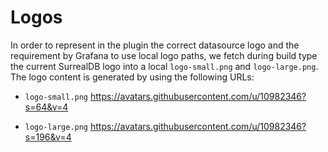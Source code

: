 
# Logos

In order to represent in the plugin the correct datasource logo and the requirement by Grafana to use local logo paths, we fetch during build type the current SurrealDB logo into a local `logo-small.png` and `logo-large.png`.
The logo content is generated by using the following URLs:

- `logo-small.png` https://avatars.githubusercontent.com/u/10982346?s=64&v=4

- `logo-large.png` https://avatars.githubusercontent.com/u/10982346?s=196&v=4

